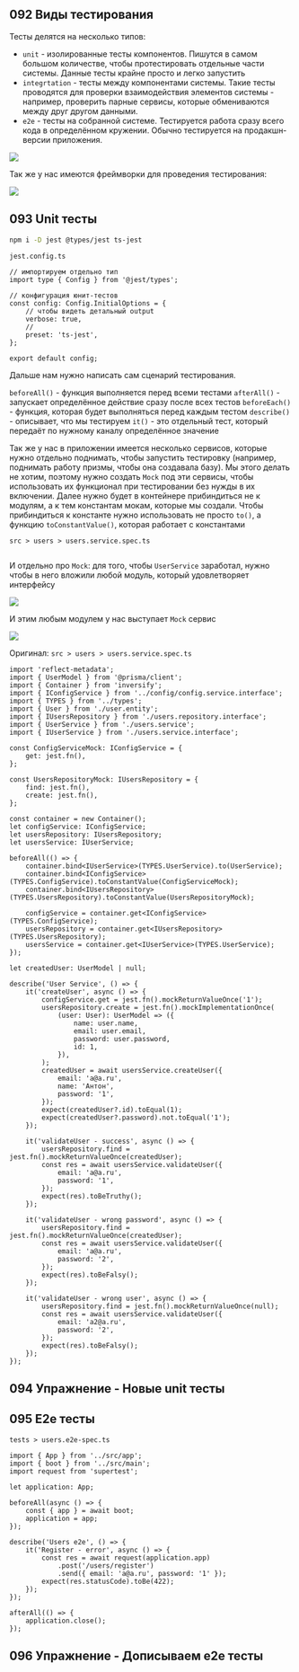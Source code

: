 ## 092 Виды тестирования

Тесты делятся на несколько типов:
- `unit` - изолированные тесты компонентов. Пишутся в самом большом количестве, чтобы протестировать отдельные части системы. Данные тесты крайне просто и легко запустить
- `integrtation` - тесты между компонентами системы. Такие тесты проводятся для проверки взаимодействия элементов системы - например, проверить парные сервисы, которые обмениваются между друг другом данными.
- `e2e` - тесты на собранной системе. Тестируется работа сразу всего кода в определённом кружении. Обычно тестируется на продакшн-версии приложения.

![](_png/Pasted%20image%2020221211201430.png)

Так же у нас имеются фреймворки для проведения тестирования:

![](_png/Pasted%20image%2020221211202434.png)

## 093 Unit тесты



```bash
npm i -D jest @types/jest ts-jest
```



`jest.config.ts`
```TS
// импортируем отдельно тип
import type { Config } from '@jest/types';

// конфигурация юнит-тестов
const config: Config.InitialOptions = {
	// чтобы видеть детальный output
	verbose: true,
	//
	preset: 'ts-jest',
};

export default config;
```

Дальше нам нужно написать сам сценарий тестирования.

`beforeAll()` - функция выполняется перед всеми тестами
`afterAll()` - запускает определённое действие сразу после всех тестов
`beforeEach()` - функция, которая будет выполняться перед каждым тестом
`describe()` - описывает, что мы тестируем
`it()` - это отдельный тест, который передаёт по нужному каналу определённое значение

Так же у нас в приложении имеется несколько сервисов, которые нужно отдельно поднимать, чтобы запустить тестировку (например, поднимать работу призмы, чтобы она создавала базу). Мы этого делать не хотим, поэтому нужно создать `Mock` под эти сервисы, чтобы использовать их функционал при тестировании без нужды в их включении.
Далее нужно будет в контейнере прибиндиться не к модулям, а к тем константам мокам, которые мы создали. Чтобы прибиндиться к константе нужно использовать не просто `to()`, а функцию `toConstantValue()`, которая работает с константами

`src > users > users.service.spec.ts`
```TS

```

И отдельно про `Mock`: для того, чтобы `UserService` заработал, нужно чтобы в него вложили любой модуль, который удовлетворяет интерфейсу

![](_png/Pasted%20image%2020221212190856.png)

И этим любым модулем у нас выступает `Mock` сервис

![](_png/Pasted%20image%2020221212190900.png)



Оригинал:
`src > users > users.service.spec.ts`
```TS
import 'reflect-metadata';
import { UserModel } from '@prisma/client';
import { Container } from 'inversify';
import { IConfigService } from '../config/config.service.interface';
import { TYPES } from '../types';
import { User } from './user.entity';
import { IUsersRepository } from './users.repository.interface';
import { UserService } from './users.service';
import { IUserService } from './users.service.interface';

const ConfigServiceMock: IConfigService = {
	get: jest.fn(),
};

const UsersRepositoryMock: IUsersRepository = {
	find: jest.fn(),
	create: jest.fn(),
};

const container = new Container();
let configService: IConfigService;
let usersRepository: IUsersRepository;
let usersService: IUserService;

beforeAll(() => {
	container.bind<IUserService>(TYPES.UserService).to(UserService);
	container.bind<IConfigService>(TYPES.ConfigService).toConstantValue(ConfigServiceMock);
	container.bind<IUsersRepository>(TYPES.UsersRepository).toConstantValue(UsersRepositoryMock);

	configService = container.get<IConfigService>(TYPES.ConfigService);
	usersRepository = container.get<IUsersRepository>(TYPES.UsersRepository);
	usersService = container.get<IUserService>(TYPES.UserService);
});

let createdUser: UserModel | null;

describe('User Service', () => {
	it('createUser', async () => {
		configService.get = jest.fn().mockReturnValueOnce('1');
		usersRepository.create = jest.fn().mockImplementationOnce(
			(user: User): UserModel => ({
				name: user.name,
				email: user.email,
				password: user.password,
				id: 1,
			}),
		);
		createdUser = await usersService.createUser({
			email: 'a@a.ru',
			name: 'Антон',
			password: '1',
		});
		expect(createdUser?.id).toEqual(1);
		expect(createdUser?.password).not.toEqual('1');
	});

	it('validateUser - success', async () => {
		usersRepository.find = jest.fn().mockReturnValueOnce(createdUser);
		const res = await usersService.validateUser({
			email: 'a@a.ru',
			password: '1',
		});
		expect(res).toBeTruthy();
	});

	it('validateUser - wrong password', async () => {
		usersRepository.find = jest.fn().mockReturnValueOnce(createdUser);
		const res = await usersService.validateUser({
			email: 'a@a.ru',
			password: '2',
		});
		expect(res).toBeFalsy();
	});

	it('validateUser - wrong user', async () => {
		usersRepository.find = jest.fn().mockReturnValueOnce(null);
		const res = await usersService.validateUser({
			email: 'a2@a.ru',
			password: '2',
		});
		expect(res).toBeFalsy();
	});
});
```








## 094 Упражнение - Новые unit тесты









## 095 E2e тесты




`tests > users.e2e-spec.ts`
```TS
import { App } from '../src/app';
import { boot } from '../src/main';
import request from 'supertest';

let application: App;

beforeAll(async () => {
	const { app } = await boot;
	application = app;
});

describe('Users e2e', () => {
	it('Register - error', async () => {
		const res = await request(application.app)
			.post('/users/register')
			.send({ email: 'a@a.ru', password: '1' });
		expect(res.statusCode).toBe(422);
	});
});

afterAll(() => {
	application.close();
});
```



## 096 Упражнение - Дописываем e2e тесты








